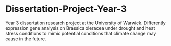 # Dissertation-Project-Year-3
Year 3 dissertation research project at the University of Warwick. Differently expression gene analysis on Brassica oleracea under drought and heat stress conditions to mimic potential conditions that climate change may cause in the future.
